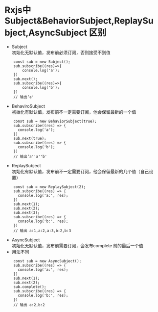 # Rxjs中Subject&BehaviorSubject,ReplaySubject,AsyncSubject 区别
- Subject
<br>    初始化无默认值，发布前必须订阅，否则接受不到值
```
    const sub = new Subject();
    sub.subscribe((res)=>{
        console.log('a');
    })
    sub.next();
    sub.subscribe((res)=>{
        console.log('b');
    })
    // 输出‘a'
```
- BehaviroSubject
<br>    初始化有默认值，发布前不一定需要订阅，他会保留最新的一个值
```
    const sub = new BehaviorSubject(true);
    sub.subscribe((res) => {
      console.log('a');
    })
    sub.next(true);
    sub.subscribe((res) => {
      console.log('b');
    })
    // 输出‘a''a''b'
```
- ReplaySubject
<br>    初始化有默认值，发布前不一定需要订阅，他会保留最新的几个值（自己设置）
```
    const sub = new ReplaySubject(2);
    sub.subscribe((res) => {
      console.log('a:', res);
    })
    sub.next(1);
    sub.next(2);
    sub.next(3);
    sub.subscribe((res) => {
      console.log('b:', res);
    })
    // 输出 a:1,a:2,a:3,b:2,b:3
```
- AsyncSubject
<br>    初始化无默认值，发布前需要订阅，会发布complete 前的最后一个值
- 用法不同
```
    const sub = new AsyncSubject(); 
    sub.subscribe((res) => {
      console.log('a:', res);
    })
    sub.next(1);
    sub.next(2);
    sub.complete();
    sub.subscribe((res) => {
      console.log('b:', res);
    })
    // 输出 a:2,b:2
```
